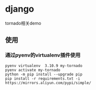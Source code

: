 # django

tornado相关demo

## 使用

### 通过pyenv的virtualenv插件使用

    pyenv virtualenv  3.10.9 my-tornado
    pyenv activate my-tornado
    python -m pip install --upgrade pip
    pip install -r requirements.txt -i https://mirrors.aliyun.com/pypi/simple/

